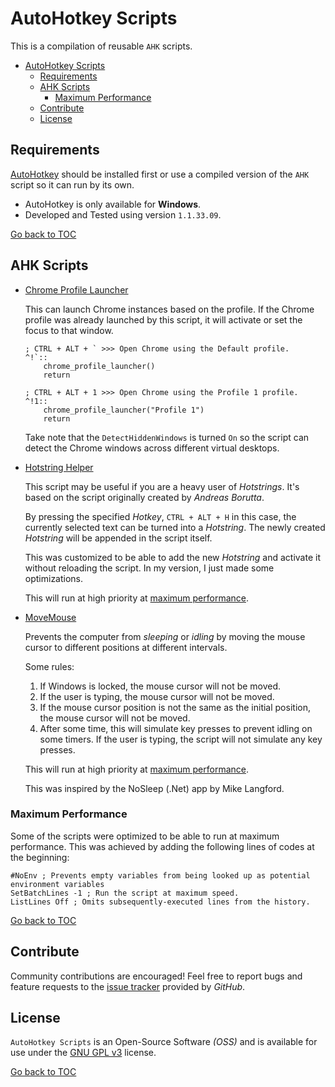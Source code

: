 # AutoHotkey Scripts

This is a compilation of reusable `AHK` scripts.

- [AutoHotkey Scripts](#autohotkey-scripts)
  - [Requirements](#requirements)
  - [AHK Scripts](#ahk-scripts)
    - [Maximum Performance](#maximum-performance)
  - [Contribute](#contribute)
  - [License](#license)

## Requirements

[AutoHotkey](https://www.autohotkey.com/) should be installed first or use a compiled version of the `AHK` script so it can run by its own.

- AutoHotkey is only available for **Windows**.
- Developed and Tested using version `1.1.33.09`.

[Go back to TOC](#autohotkey-scripts)

## AHK Scripts

- [Chrome Profile Launcher](AHK/Chrome-Profile-Launcher.ahk)

    This can launch Chrome instances based on the profile. If the Chrome profile was already launched by this script, it will activate or set the focus to that window.

    ```ahk
    ; CTRL + ALT + ` >>> Open Chrome using the Default profile.
    ^!`::
        chrome_profile_launcher()
        return
    ```

    ```ahk
    ; CTRL + ALT + 1 >>> Open Chrome using the Profile 1 profile.
    ^!1::
        chrome_profile_launcher("Profile 1")
        return
    ```

    Take note that the `DetectHiddenWindows` is turned `On` so the script can detect the Chrome windows across different virtual desktops.

- [Hotstring Helper](AHK/Hotstring-Helper.ahk)

    This script may be useful if you are a heavy user of *Hotstrings*. It's based on the script originally created by *Andreas Borutta*.

    By pressing the specified *Hotkey*, `CTRL + ALT + H` in this case, the currently selected text can be turned into a *Hotstring*. The newly created *Hotstring* will be appended in the script itself.

    This was customized to be able to add the new *Hotstring* and activate it without reloading the script. In my version, I just made some optimizations.

    This will run at high priority at [maximum performance](#maximum-performance).

- [MoveMouse](AHK/MoveMouse.ahk)

    Prevents the computer from *sleeping* or *idling* by moving the mouse cursor to different positions at different intervals.

    Some rules:

    1. If Windows is locked, the mouse cursor will not be moved.
    2. If the user is typing, the mouse cursor will not be moved.
    3. If the mouse cursor position is not the same as the initial position, the mouse cursor will not be moved.
    4. After some time, this will simulate key presses to prevent idling on some timers. If the user is typing, the script will not simulate any key presses.

    This will run at high priority at [maximum performance](#maximum-performance).

    This was inspired by the NoSleep (.Net) app by Mike Langford.

### Maximum Performance

Some of the scripts were optimized to be able to run at maximum performance. This was achieved by adding the following lines of codes at the beginning:

```autohotkey
#NoEnv ; Prevents empty variables from being looked up as potential environment variables
SetBatchLines -1 ; Run the script at maximum speed.
ListLines Off ; Omits subsequently-executed lines from the history.
```

[Go back to TOC](#autohotkey-scripts)

## Contribute

Community contributions are encouraged! Feel free to report bugs and feature requests to the [issue tracker](https://github.com/kakaiba-talaga/AutoHotkey-Scripts/issues) provided by *GitHub*.

## License

`AutoHotkey Scripts` is an Open-Source Software *(OSS)* and is available for use under the [GNU GPL v3](https://github.com/kakaiba-talaga/AutoHotkey-Scripts/blob/main/LICENSE) license.

[Go back to TOC](#autohotkey-scripts)
